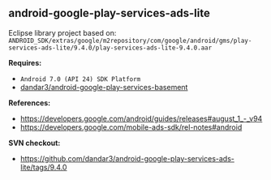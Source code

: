 ## android-google-play-services-ads-lite

Eclipse library project based on:<br/>
`ANDROID_SDK/extras/google/m2repository/com/google/android/gms/play-services-ads-lite/9.4.0/play-services-ads-lite-9.4.0.aar`

**Requires:**
- `Android 7.0 (API 24) SDK Platform`
- [dandar3/android-google-play-services-basement](https://github.com/dandar3/android-google-play-services-basement/)

**References:**
- https://developers.google.com/android/guides/releases#august_1_-_v94
- https://developers.google.com/mobile-ads-sdk/rel-notes#android

**SVN checkout:**
- https://github.com/dandar3/android-google-play-services-ads-lite/tags/9.4.0
